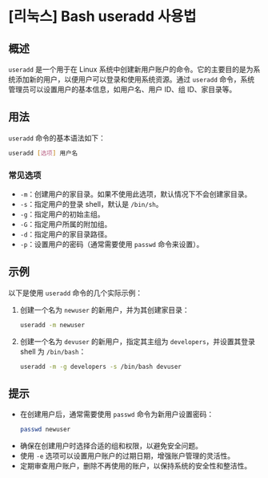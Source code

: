 # [리눅스] Bash useradd 사용법

## 概述
`useradd` 是一个用于在 Linux 系统中创建新用户账户的命令。它的主要目的是为系统添加新的用户，以便用户可以登录和使用系统资源。通过 `useradd` 命令，系统管理员可以设置用户的基本信息，如用户名、用户 ID、组 ID、家目录等。

## 用法
`useradd` 命令的基本语法如下：

```bash
useradd [选项] 用户名
```

### 常见选项
- `-m`：创建用户的家目录。如果不使用此选项，默认情况下不会创建家目录。
- `-s`：指定用户的登录 shell，默认是 `/bin/sh`。
- `-g`：指定用户的初始主组。
- `-G`：指定用户所属的附加组。
- `-d`：指定用户的家目录路径。
- `-p`：设置用户的密码（通常需要使用 `passwd` 命令来设置）。

## 示例
以下是使用 `useradd` 命令的几个实际示例：

1. 创建一个名为 `newuser` 的新用户，并为其创建家目录：
   ```bash
   useradd -m newuser
   ```

2. 创建一个名为 `devuser` 的新用户，指定其主组为 `developers`，并设置其登录 shell 为 `/bin/bash`：
   ```bash
   useradd -m -g developers -s /bin/bash devuser
   ```

## 提示
- 在创建用户后，通常需要使用 `passwd` 命令为新用户设置密码：
  ```bash
  passwd newuser
  ```
- 确保在创建用户时选择合适的组和权限，以避免安全问题。
- 使用 `-e` 选项可以设置用户账户的过期日期，增强账户管理的灵活性。
- 定期审查用户账户，删除不再使用的账户，以保持系统的安全性和整洁性。